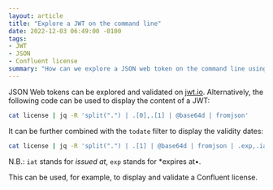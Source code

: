 ```yaml
---
layout: article
title: "Explore a JWT on the command line"
date: 2022-12-03 06:49:00 -0100
tags:
- JWT
- JSON
- Confluent license
summary: "How can we explore a JSON web token on the command line using jq"
---
```


JSON Web tokens can be explored and validated on [jwt.io](https://jwt.io/).
Alternatively, the following code can be used to display the content of a JWT:

```bash
cat license | jq -R 'split(".") | .[0],.[1] | @base64d | fromjson'
```

It can be further combined with the `todate` filter to display the validity dates:

```bash
cat license | jq -R 'split(".") | .[1] | @base64d | fromjson | .exp,.iat | todate'
```

N.B.: `iat` stands for *issued at*, `exp` stands for *expires at•.

This can be used, for example, to display and validate a Confluent license.
